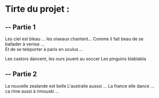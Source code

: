 # Tirte du projet : 

## -- Partie 1 

Les ciel est bleau ... les oiseaux chantent... 
Comme il fait beau de se ballader à venise ...  
Et de se teleporter à paris en oculus ...

Les castors dancent, les ours jouent au soccer
Les pinguins blablabla

## -- Partie 2
La nouvelle zealande est belle
L'australie ausssi ... 
La france elle dance ... 
ca rime aussi à rimouski ...

